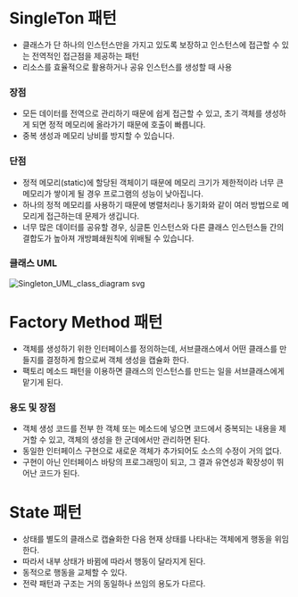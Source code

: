 # SingleTon 패턴
- 클래스가 단 하나의 인스턴스만을 가지고 있도록 보장하고 인스턴스에 접근할 수 있는 전역적인 접근점을 제공하는 패턴
- 리소스를 효율적으로 활용하거나 공유 인스턴스를 생성할 때 사용

### 장점
- 모든 데이터를 전역으로 관리하기 때문에 쉽게 접근할 수 있고, 초기 객체를 생성하게 되면 정적 메모리에 올라가기 때문에 호출이 빠릅니다.
- 중복 생성과 메모리 낭비를 방지할 수 있습니다. 
### 단점
- 정적 메모리(static)에 할당된 객체이기 때문에 메모리 크기가 제한적이라 너무 큰 메모리가 쌓이게 될 경우 프로그램의 성능이 낮아집니다.
-  하나의 정적 메모리를 사용하기 때문에 병렬처리나 동기화와 같이 여러 방법으로 메모리게 접근하는데 문제가 생깁니다.
-  너무 많은 데이터를 공유할 경우, 싱글톤 인스턴스와 다른 클래스 인스턴스들 간의 결합도가 높아져 개방폐쇄원칙에 위배될 수 있습니다.

### 클래스 UML
![Singleton_UML_class_diagram svg](https://github.com/Festison/CSStudy/assets/105289311/b3beeda3-40f3-4287-88ff-5ecca47383f6)

# Factory Method 패턴
- 객체를 생성하기 위한 인터페이스를 정의하는데, 서브클래스에서 어떤 클래스를 만들지를 결정하게 함으로써 객체 생성을 캡슐화 한다.
- 팩토리 메소드 패턴을 이용하면 클래스의 인스턴스를 만드는 일을 서브클래스에게 맡기게 된다.
### 용도 및 장점
- 객체 생성 코드를 전부 한 객체 또는 메소드에 넣으면 코드에서 중복되는 내용을 제거할 수 있고, 객체의 생성을 한 군데에서만 관리하면 된다.
- 동일한 인터페이스 구현으로 새로운 객체가 추가되어도 소스의 수정이 거의 없다.
- 구현이 아닌 인터페이스 바탕의 프로그래밍이 되고, 그 결과 유연성과 확장성이 뛰어난 코드가 된다.
  
# State 패턴
- 상태를 별도의 클래스로 캡슐화한 다음 현재 상태를 나타내는 객체에게 행동을 위임한다.
- 따라서 내부 상태가 바뀜에 따라서 행동이 달라지게 된다.
- 동적으로 행동을 교체할 수 있다.
- 전략 패턴과 구조는 거의 동일하나 쓰임의 용도가 다르다.
